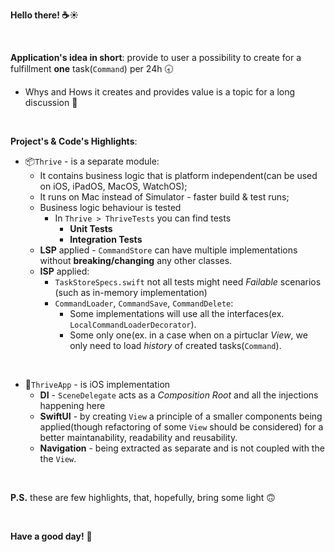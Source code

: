 **Hello there! ☕️☀️**

<br>
  
**Application's idea in short**: provide to user a possibility to create for a fulfillment **one** task(`Command`) per 24h 🕣  
- Whys and Hows it creates and provides value is a topic for a long discussion 🍻

<br>

**Project's & Code's Highlights**:
- 📦`Thrive` - is a separate module:
    - It contains business logic that is platform independent(can be used on iOS, iPadOS, MacOS, WatchOS);
    - It runs on Mac instead of Simulator - faster build & test runs;
    - Business logic behaviour is tested
        - In `Thrive > ThriveTests` you can find tests
          - **Unit Tests**
          - **Integration Tests** 
    - **LSP** applied - `CommandStore` can have multiple implementations without **breaking/changing** any other classes.
    - **ISP** applied:
       - `TaskStoreSpecs.swift` not all tests might need _Failable_ scenarios (such as in-memory implementation)
       - `CommandLoader`, `CommandSave`, `CommandDelete`:
         - Some implementations will use all the interfaces(ex. `LocalCommandLoaderDecorator`).  
         - Some only one(ex. in a case when on a pirtuclar _View_, we only need to load _history_ of created tasks(`Command`).

<br>

- 📱`ThriveApp` - is iOS implementation
    - **DI** - `SceneDelegate` acts as a _Composition Root_ and all the injections happening here
    - **SwiftUI** - by creating `View` a principle of a smaller components being applied(though refactoring of some `View` should be considered) for a better maintanability, readability and reusability.
    - **Navigation** - being extracted as separate and is not coupled with the the `View`.
<br>


**P.S.** these are few highlights, that, hopefully, bring some light 🙃

<br>

**Have a good day!** 👋
